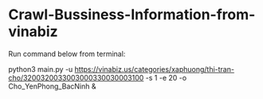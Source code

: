 # Crawl-Bussiness-Information-from-vinabiz
Run command below from terminal:

python3 main.py -u https://vinabiz.us/categories/xaphuong/thi-tran-cho/3200320033003000330030003100 -s 1 -e 20 -o Cho_YenPhong_BacNinh &
